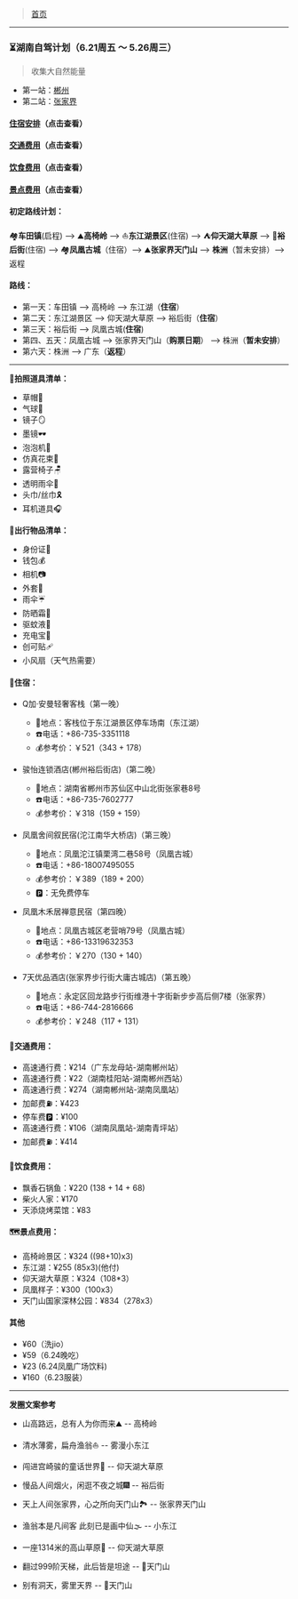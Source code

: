 >  [首页](../README.md)

---

### ⏳湖南自驾计划（6.21周五 ～ 5.26周三）
> 收集大自然能量
* 第一站：[郴州](./湖南自驾/郴州之旅.md)
* 第二站：[张家界](./湖南自驾/张家界之旅.md)

#### [住宿安排](#accommodation)（点击查看）
#### [交通费用](#transportation_costs)（点击查看）
#### [饮食费用](#diets_costs)（点击查看）
#### [景点费用](#scenic_spot_costs)（点击查看）

#### 初定路线计划：
🏘**️车田镇**(启程)  -->️️ ⛰️**高椅岭** --> ⛵️**东江湖景区**(住宿) --> ⛺**仰天湖大草原** -->  🍲**裕后街**(住宿) --> 🏘**凤凰古城**（住宿）--> ⛰️**张家界天门山** --> **株洲**（暂未安排）-->返程

#### **路线：**
* 第一天：车田镇 --> 高椅岭 --> 东江湖（**住宿**）
* 第二天：东江湖景区 --> 仰天湖大草原 --> 裕后街（**住宿**）
* 第三天：裕后街 --> 凤凰古城(**住宿**)
* 第四、五天：凤凰古城 --> 张家界天门山（**购票日期**） --> 株洲（**暂未安排**）
* 第六天：株洲 --> 广东（**返程**）

--- 

**📜拍照道具清单：**
* 草帽👒
* 气球🎈
* 镜子🪞
* 墨镜🕶
* 泡泡机🫧
* 仿真花束💐
* 露营椅子🪑
* 透明雨伞🌂
* 头巾/丝巾🎗
* 耳机道具🎧

**🧳出行物品清单：**
* 身份证🪪
* 钱包💰
* 相机📷
* 外套🧥
* 雨伞☔
* 防晒霜🧴
* 驱蚊液🦟
* 充电宝🔋
* 创可贴🩹
* 小风扇（天气热需要）

#### <span id="accommodation">🏨住宿</span>：
*  Q加·安曼轻奢客栈（第一晚）
    + 📍地点：客栈位于东江湖景区停车场南（东江湖）
    + ☎️电话：+86-735-3351118
    + 💰参考价：￥521（343 + 178）

*  骏怡连锁酒店(郴州裕后街店)（第二晚）
    + 📍地点：湖南省郴州市苏仙区中山北街张家巷8号
    + ☎️电话：+86-735-7602777
    + 💰参考价：￥318（159 + 159） 

*  凤凰舍间叙民宿(沱江南华大桥店)（第三晚）
    + 📍地点：凤凰沱江镇栗湾二巷58号（凤凰古城）
    + ☎️电话：+86-18007495055
    + 💰参考价：￥389（189 + 200）
    + 🅿️：无免费停车

*  凤凰木禾居禅意民宿（第四晚）
    + 📍地点：凤凰古城区老营哨79号（凤凰古城）
    + ☎️电话：+86-13319632353
    + 💰参考价：￥270（130 + 140）

*  7天优品酒店(张家界步行街大庸古城店)（第五晚）
    + 📍地点：永定区回龙路步行街维港十字街新步步高后侧7楼（张家界）
    + ☎️电话：+86-744-2816666
    + 💰参考价：￥248（117 + 131）

#### <span id="transportation_costs">🚗交通费用</span>：
+ 高速通行费：¥214（广东龙母站-湖南郴州站） 
+ 高速通行费：¥22（湖南桂阳站-湖南郴州西站）
+ 高速通行费：¥274（湖南郴州站-湖南凤凰站） 
+ 加邮费⛽️：¥423
+ ️停车费🅿️：¥100
+ 高速通行费：¥106（湖南凤凰站-湖南青坪站）
+ 加邮费⛽️：¥414

#### <span id="diets_costs">🍲饮食费用</span>：
+ 飘香石锅鱼：¥220 (138 + 14 + 68)
+ 柴火人家：¥170
+ 天添烧烤菜馆：¥83

#### <span id="scenic_spot_costs">🗺景点费用</span>：
+ 高椅岭景区：¥324 ((98+10)x3)
+ 东江湖：¥255 (85x3)(他付)
+ 仰天湖大草原：¥324（108*3）
+ 凤凰样子：¥300（100x3）
+ 天门山国家深林公园：¥834（278x3）

#### 其他
+ ¥60（洗jio）
+ ¥59（6.24晚吃）
+ ¥23 (6.24凤凰广场饮料)
+ ¥160（6.23服装）

--- 

**发圈文案参考**

* 山高路远，总有人为你而来⛰️ -- 高椅岭

* 清水薄雾，扁舟渔翁⛵️️ -- 雾漫小东江

* 闯进宫崎骏的童话世界🦌 -- 仰天湖大草原

* 慢品人间烟火，闲逛不夜之城🎆 -- 裕后街

* 天上人间张家界，心之所向天门山🏞️ -- 张家界天门山

* 渔翁本是凡间客 此刻已是画中仙🌫 -- 小东江

* 一座1314米的高山草原🌈 -- 仰天湖大草原

* 翻过999阶天梯，此后皆是坦途 -- 📍天门山

* 别有洞天，雾里天界 -- 📍天门山
